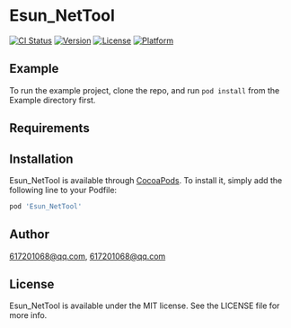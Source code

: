 # Esun_NetTool

[![CI Status](https://img.shields.io/travis/617201068@qq.com/Esun_NetTool.svg?style=flat)](https://travis-ci.org/617201068@qq.com/Esun_NetTool)
[![Version](https://img.shields.io/cocoapods/v/Esun_NetTool.svg?style=flat)](https://cocoapods.org/pods/Esun_NetTool)
[![License](https://img.shields.io/cocoapods/l/Esun_NetTool.svg?style=flat)](https://cocoapods.org/pods/Esun_NetTool)
[![Platform](https://img.shields.io/cocoapods/p/Esun_NetTool.svg?style=flat)](https://cocoapods.org/pods/Esun_NetTool)

## Example

To run the example project, clone the repo, and run `pod install` from the Example directory first.

## Requirements

## Installation

Esun_NetTool is available through [CocoaPods](https://cocoapods.org). To install
it, simply add the following line to your Podfile:

```ruby
pod 'Esun_NetTool'
```

## Author

617201068@qq.com, 617201068@qq.com

## License

Esun_NetTool is available under the MIT license. See the LICENSE file for more info.

